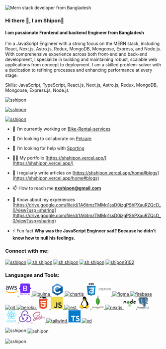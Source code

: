 
![Mern stack developer from Bangladesh](https://i.ibb.co/YDfCMj3/code.gif)

### Hi there 👋,  I am Shipon👋
#### I am passionate Frontend and backend Engineer from Bangladesh 

I'm a JavaScript Engineer with a strong focus on the MERN stack, including React, Next.js, Astro.js, Redux, MongoDB, Mongoose, Express, and Node.js. With comprehensive experience across both front-end and back-end development, I specialize in building and maintaining robust, scalable web applications from concept to deployment. I am a skilled problem-solver with a dedication to refining processes and enhancing performance at every stage.

Skills: JavaScript, TypeScript, React.js, Next.js, Astro.js, Redux, MongoDB, Mongoose, Express.js, Node.js



<p align="left"> <img src="https://komarev.com/ghpvc/?username=sshipon&label=Profile%20views&color=0e75b6&style=flat" alt="sshipon" /> </p>

<p align="left"> <a href="https://github.com/ryo-ma/github-profile-trophy"><img src="https://github-profile-trophy.vercel.app/?username=sshipon" alt="sshipon" /></a> </p>

<p align="left"> <a href="https://twitter.com/sshipon" target="blank"><img src="https://img.shields.io/twitter/follow/sshipon?logo=twitter&style=for-the-badge" alt="sshipon" /></a> </p>

- 🔭 I’m currently working on [Bike-Rental-services](https://bike-rental-client.vercel.app/)

- 👯 I’m looking to collaborate on [Petcare](https://paw-sage-client.vercel.app/)

- 🤝 I’m looking for help with [Sporting](sporting-client.vercel.app)

- 👨‍💻 My portfolio [https://shshipon.vercel.app/](https://shshipon.vercel.app/)

- 📝 I regularly write articles on [https://shshipon.vercel.app/home#blogs](https://shshipon.vercel.app/home#blogs)

- 📫 How to reach me **nxshipon@gmail.com**

- 📄 Know about my experiences [https://drive.google.com/file/d/1A6itmzTMMq1ssD0izgPShPXauRZQcD_0/view?usp=sharing](https://drive.google.com/file/d/1A6itmzTMMq1ssD0izgPShPXauRZQcD_0/view?usp=sharing)

- ⚡ Fun fact **Why was the JavaScript Engineer sad? Because he didn’t know how to null his feelings.**

<h3 align="left">Connect with me:</h3>
<p align="left">
<a href="https://twitter.com/sshipon" target="blank"><img align="center" src="https://raw.githubusercontent.com/rahuldkjain/github-profile-readme-generator/master/src/images/icons/Social/twitter.svg" alt="sshipon" height="30" width="40" /></a>
<a href="https://linkedin.com/in/sh shipon" target="blank"><img align="center" src="https://raw.githubusercontent.com/rahuldkjain/github-profile-readme-generator/master/src/images/icons/Social/linked-in-alt.svg" alt="sh shipon" height="30" width="40" /></a>
<a href="https://fb.com/sh shipon" target="blank"><img align="center" src="https://raw.githubusercontent.com/rahuldkjain/github-profile-readme-generator/master/src/images/icons/Social/facebook.svg" alt="sh shipon" height="30" width="40" /></a>
<a href="https://instagram.com/sh shipon" target="blank"><img align="center" src="https://raw.githubusercontent.com/rahuldkjain/github-profile-readme-generator/master/src/images/icons/Social/instagram.svg" alt="sh shipon" height="30" width="40" /></a>
<a href="https://discord.gg/shipon8102" target="blank"><img align="center" src="https://raw.githubusercontent.com/rahuldkjain/github-profile-readme-generator/master/src/images/icons/Social/discord.svg" alt="shipon8102" height="30" width="40" /></a>
</p>

<h3 align="left">Languages and Tools:</h3>
<p align="left"> <a href="https://aws.amazon.com" target="_blank" rel="noreferrer"> <img src="https://raw.githubusercontent.com/devicons/devicon/master/icons/amazonwebservices/amazonwebservices-original-wordmark.svg" alt="aws" width="40" height="40"/> </a> <a href="https://getbootstrap.com" target="_blank" rel="noreferrer"> <img src="https://raw.githubusercontent.com/devicons/devicon/master/icons/bootstrap/bootstrap-plain-wordmark.svg" alt="bootstrap" width="40" height="40"/> </a> <a href="https://bulma.io/" target="_blank" rel="noreferrer"> <img src="https://raw.githubusercontent.com/gilbarbara/logos/804dc257b59e144eaca5bc6ffd16949752c6f789/logos/bulma.svg" alt="bulma" width="40" height="40"/> </a> <a href="https://www.cprogramming.com/" target="_blank" rel="noreferrer"> <img src="https://raw.githubusercontent.com/devicons/devicon/master/icons/c/c-original.svg" alt="c" width="40" height="40"/> </a> <a href="https://www.chartjs.org" target="_blank" rel="noreferrer"> <img src="https://www.chartjs.org/media/logo-title.svg" alt="chartjs" width="40" height="40"/> </a> <a href="https://www.w3schools.com/css/" target="_blank" rel="noreferrer"> <img src="https://raw.githubusercontent.com/devicons/devicon/master/icons/css3/css3-original-wordmark.svg" alt="css3" width="40" height="40"/> </a> <a href="https://expressjs.com" target="_blank" rel="noreferrer"> <img src="https://raw.githubusercontent.com/devicons/devicon/master/icons/express/express-original-wordmark.svg" alt="express" width="40" height="40"/> </a> <a href="https://www.figma.com/" target="_blank" rel="noreferrer"> <img src="https://www.vectorlogo.zone/logos/figma/figma-icon.svg" alt="figma" width="40" height="40"/> </a> <a href="https://firebase.google.com/" target="_blank" rel="noreferrer"> <img src="https://www.vectorlogo.zone/logos/firebase/firebase-icon.svg" alt="firebase" width="40" height="40"/> </a> <a href="https://git-scm.com/" target="_blank" rel="noreferrer"> <img src="https://www.vectorlogo.zone/logos/git-scm/git-scm-icon.svg" alt="git" width="40" height="40"/> </a> <a href="https://heroku.com" target="_blank" rel="noreferrer"> <img src="https://www.vectorlogo.zone/logos/heroku/heroku-icon.svg" alt="heroku" width="40" height="40"/> </a> <a href="https://www.w3.org/html/" target="_blank" rel="noreferrer"> <img src="https://raw.githubusercontent.com/devicons/devicon/master/icons/html5/html5-original-wordmark.svg" alt="html5" width="40" height="40"/> </a> <a href="https://developer.mozilla.org/en-US/docs/Web/JavaScript" target="_blank" rel="noreferrer"> <img src="https://raw.githubusercontent.com/devicons/devicon/master/icons/javascript/javascript-original.svg" alt="javascript" width="40" height="40"/> </a> <a href="https://jestjs.io" target="_blank" rel="noreferrer"> <img src="https://www.vectorlogo.zone/logos/jestjsio/jestjsio-icon.svg" alt="jest" width="40" height="40"/> </a> <a href="https://www.linux.org/" target="_blank" rel="noreferrer"> <img src="https://raw.githubusercontent.com/devicons/devicon/master/icons/linux/linux-original.svg" alt="linux" width="40" height="40"/> </a> <a href="https://www.mongodb.com/" target="_blank" rel="noreferrer"> <img src="https://raw.githubusercontent.com/devicons/devicon/master/icons/mongodb/mongodb-original-wordmark.svg" alt="mongodb" width="40" height="40"/> </a> <a href="https://nextjs.org/" target="_blank" rel="noreferrer"> <img src="https://cdn.worldvectorlogo.com/logos/nextjs-2.svg" alt="nextjs" width="40" height="40"/> </a> <a href="https://nodejs.org" target="_blank" rel="noreferrer"> <img src="https://raw.githubusercontent.com/devicons/devicon/master/icons/nodejs/nodejs-original-wordmark.svg" alt="nodejs" width="40" height="40"/> </a> <a href="https://www.postgresql.org" target="_blank" rel="noreferrer"> <img src="https://raw.githubusercontent.com/devicons/devicon/master/icons/postgresql/postgresql-original-wordmark.svg" alt="postgresql" width="40" height="40"/> </a> <a href="https://reactjs.org/" target="_blank" rel="noreferrer"> <img src="https://raw.githubusercontent.com/devicons/devicon/master/icons/react/react-original-wordmark.svg" alt="react" width="40" height="40"/> </a> <a href="https://redux.js.org" target="_blank" rel="noreferrer"> <img src="https://raw.githubusercontent.com/devicons/devicon/master/icons/redux/redux-original.svg" alt="redux" width="40" height="40"/> </a> <a href="https://sass-lang.com" target="_blank" rel="noreferrer"> <img src="https://raw.githubusercontent.com/devicons/devicon/master/icons/sass/sass-original.svg" alt="sass" width="40" height="40"/> </a> <a href="https://tailwindcss.com/" target="_blank" rel="noreferrer"> <img src="https://www.vectorlogo.zone/logos/tailwindcss/tailwindcss-icon.svg" alt="tailwind" width="40" height="40"/> </a> <a href="https://www.typescriptlang.org/" target="_blank" rel="noreferrer"> <img src="https://raw.githubusercontent.com/devicons/devicon/master/icons/typescript/typescript-original.svg" alt="typescript" width="40" height="40"/> </a> <a href="https://www.adobe.com/products/xd.html" target="_blank" rel="noreferrer"> <img src="https://cdn.worldvectorlogo.com/logos/adobe-xd.svg" alt="xd" width="40" height="40"/> </a> </p>

<p><img align="left" src="https://github-readme-stats.vercel.app/api/top-langs?username=sshipon&show_icons=true&locale=en&layout=compact" alt="sshipon" /></p>

<p>&nbsp;<img align="center" src="https://github-readme-stats.vercel.app/api?username=sshipon&show_icons=true&locale=en" alt="sshipon" /></p>

<p><img align="center" src="https://github-readme-streak-stats.herokuapp.com/?user=sshipon&" alt="sshipon" /></p>

